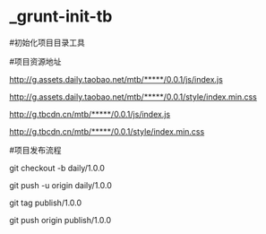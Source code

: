 _grunt-init-tb
==============


#初始化项目目录工具


#项目资源地址

http://g.assets.daily.taobao.net/mtb/*****/0.0.1/js/index.js

http://g.assets.daily.taobao.net/mtb/*****/0.0.1/style/index.min.css

http://g.tbcdn.cn/mtb/*****/0.0.1/js/index.js

http://g.tbcdn.cn/mtb/*****/0.0.1/style/index.min.css

#项目发布流程

git checkout -b daily/1.0.0


git push -u origin daily/1.0.0


git tag publish/1.0.0


git push origin publish/1.0.0



